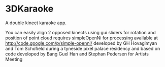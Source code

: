 3DKaraoke
=========

A double kinect karaoke app.

You can easily align 2 opposed kinects using gui sliders for rotation and position of point cloud requires simpleOpenNi for processing available at http://code.google.com/p/simple-openni/
developed by GH Hovagimyan and Tom Schofield during a tyneside pixel palace residency and based on code developed by Bang Guel Han and Stephan Pedersen for Artists Meeting